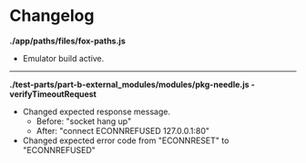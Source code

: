 # Changelog

**./app/paths/files/fox-paths.js**
* Emulator build active.

---

**./test-parts/part-b-external_modules/modules/pkg-needle.js - verifyTimeoutRequest**
* Changed expected response message.
	* Before: "socket hang up"
	* After: "connect ECONNREFUSED 127.0.0.1:80"
* Changed expected error code from "ECONNRESET" to "ECONNREFUSED"
